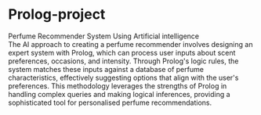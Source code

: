 # Prolog-project
Perfume Recommender System Using Artificial intelligence <br />
The AI approach to creating a perfume recommender involves designing an
expert system with Prolog, which can process user inputs about scent preferences,
occasions, and intensity. Through Prolog's logic rules, the system matches these
inputs against a database of perfume characteristics, effectively suggesting
options that align with the user's preferences. This methodology leverages the
strengths of Prolog in handling complex queries and making logical inferences,
providing a sophisticated tool for personalised perfume recommendations.

